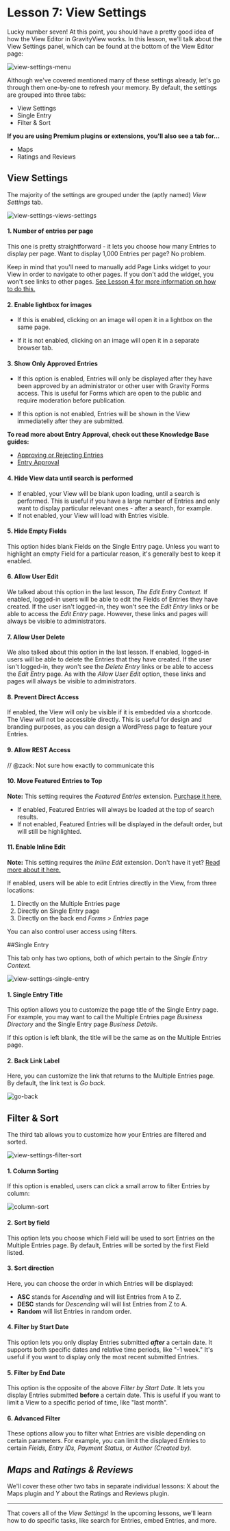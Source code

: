 # Lesson 7: View Settings

Lucky number seven! At this point, you should have a pretty good idea of how the View Editor in GravityView works. In this lesson, we'll talk about the View Settings panel, which can be found at the bottom of the View Editor page:



![view-settings-menu](./7-images/view-settings-menu.png)



Although we've covered mentioned many of these settings already, let's go through them one-by-one to refresh your memory. By default, the settings are grouped into three tabs:

- View Settings
- Single Entry
- Filter & Sort

**If you are using Premium plugins or extensions, you'll also see a tab for...**

* Maps
* Ratings and Reviews



## View Settings

The majority of the settings are grouped under the (aptly named) *View Settings* tab.

![view-settings-views-settings](./7-images/view-settings-views-settings.png)

#### 1. Number of entries per page

This one is pretty straightforward - it lets you choose how many Entries to display per page. Want to display 1,000 Entries per page? No problem.

Keep in mind that you'll need to manually add Page Links widget to your View in order to navigate to other pages. If you don't add the widget, you won't see links to other pages. [See Lesson 4 for more information on how to do this.](lesson-04.md) 

#### 2. Enable lightbox for images

- If this is enabled, clicking on an image will open it in a lightbox on the same page.

- If it is not enabled, clicking on an image will open it in a separate browser tab.

#### 3. Show Only Approved Entries

- If this option is enabled, Entries will only be displayed after they have been approved by an administrator or other user with Gravity Forms access. This is useful for Forms which are open to the public and require moderation before publication.

- If this option is not enabled, Entries will be shown in the View immediatelly after they are submitted.

**To read more about Entry Approval, check out these Knowledge Base guides:**

- [Approving or Rejecting Entries](https://docs.gravityview.co/article/88-approving-or-rejecting-entries-in-gravityview)
- [Entry Approval](https://docs.gravityview.co/category/387-entry-approval)

#### 4. Hide View data until search is performed

- If enabled, your View will be blank upon loading, until a search is performed. This is useful if you have a large number of Entries and only want to display particular relevant ones - after a search, for example.
- If not enabled, your View will load with Entries visible.

#### 5. Hide Empty Fields

This option hides blank Fields on the Single Entry page. Unless you want to highlight an empty Field for a particular reason, it's generally best to keep it enabled.

#### 6. Allow User Edit

We talked about this option in the last lesson, *The Edit Entry Context.* If enabled, logged-in users will be able to edit the Fields of Entries they have created. If the user isn't logged-in, they won't see the *Edit Entry* links or be able to access the *Edit Entry* page. However, these links and pages will always be visible to administrators.

#### 7. Allow User Delete

We also talked about this option in the last lesson. If enabled, logged-in users will be able to delete the Entries that they have created. If the user isn't logged-in, they won't see the *Delete Entry* links or be able to access the *Edit Entry* page. As with the *Allow User Edit* option, these links and pages will always be visible to administrators.

#### 8. Prevent Direct Access

If enabled, the View will only be visible if it is embedded via a shortcode. The View will not be accessible directly. This is useful for design and branding purposes, as you can design a WordPress page to feature your Entries.

#### 9. Allow REST Access

// @zack: Not sure how exactly to communicate this

#### 10. Move Featured Entries to Top

**Note:** This setting requires the *Featured Entries* extension. [Purchase it here.](https://gravityview.co/extensions/featured-entries/)

- If enabled, Featured Entries will always be loaded at the top of search results.
- If not enabled, Featured Entries will be displayed in the default order, but will still be highlighted.

#### 11. Enable Inline Edit

**Note:** This setting requires the *Inline Edit* extension. Don't have it yet? [Read more about it here.](https://gravityview.co/extensions/gravityview-inline-edit/)

If enabled, users will be able to edit Entries directly in the View, from three locations:

1. Directly on the Multiple Entries page
2. Directly on Single Entry page
3. Directly on the back end *Forms > Entries* page

You can also control user access using filters.



##Single Entry 

This tab only has two options, both of which pertain to the *Single Entry Context.*



![view-settings-single-entry](./7-images/view-settings-single-entry.png)



#### 1. Single Entry Title

This option allows you to customize the page title of the Single Entry page. For example, you may want to call the Multiple Entries page *Business Directory* and the Single Entry page *Business Details*.

If this option is left blank, the title will be the same as on the Multiple Entries page.

#### 2. Back Link Label

Here, you can customize the link that returns to the Multiple Entries page. By default, the link text is *Go back.*

![go-back](./7-images/go-back.png)

## Filter & Sort

The third tab allows you to customize how your Entries are filtered and sorted.

![view-settings-filter-sort](./7-images/view-settings-filter-sort.png)



#### 1. Column Sorting

If this option is enabled, users can click a small arrow to filter Entries by column:

![column-sort](./7-images/column-sort.png)



#### 2. Sort by field

This option lets you choose which Field will be used to sort Entries on the Multiple Entries page. By default, Entries will be sorted by the first Field listed.

#### 3. Sort direction

Here, you can choose the order in which Entries will be displayed:

- **ASC** stands for *Ascending* and will list Entries from A to Z.
- **DESC** stands for *Descending* will will list Entries from Z to A.
- **Random** will list Entries in random order.

#### 4. Filter by Start Date

This option lets you only display Entries submitted ***after*** a certain date. It supports both specific dates and relative time periods, like "-1 week." It's useful if you want to display only the most recent submitted Entries.

#### 5. Filter by End Date

This option is the opposite of the above *Filter by Start Date*. It lets you display Entries submitted **before** a certain date. This is useful if you want to limit a View to a specific period of time, like "last month".

#### 6. Advanced Filter

These options allow you to filter what Entries are visible depending on certain parameters. For example, you can limit the displayed Entries to certain *Fields,* *Entry IDs,* *Payment Status*, or *Author (Created by).*


## *Maps* and *Ratings & Reviews*

We'll cover these other two tabs in separate individual lessons: X about the Maps plugin and Y about the Ratings and Reviews plugin.



---

That covers all of the *View Settings*! In the upcoming lessons, we'll learn how to do specific tasks, like search for Entries, embed Entries, and more.